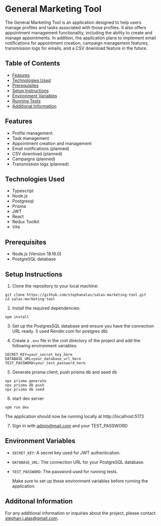 # General Marketing Tool

The General Marketing Tool is an application designed to help users manage profiles and tasks associated with those profiles. It also offers appointment management functionality, including the ability to create and manage appointments. In addition, the application plans to implement email notifications for appointment creation, campaign management features, transmission logs for emails, and a CSV download feature in the future.

## Table of Contents

- [Features](#features)
- [Technologies Used](#technologies-used)
- [Prerequisites](#prerequisites)
- [Setup Instructions](#setup-instructions)
- [Environment Variables](#environment-variables)
- [Running Tests](#running-tests)
- [Additional Information](#additional-information)

## Features

- Profile management
- Task management
- Appointment creation and management
- Email notifications (planned)
- CSV download (planned)
- Campaigns (planned)
- Transmission logs (planned)

## Technologies Used

- Typescript
- Node.js
- Postgresql
- Prisma
- JWT
- React
- Redux Toolkit
- Vite

## Prerequisites

- Node.js (Version 18.16.0)
- PostgreSQL database

## Setup Instructions

1. Clone the repository to your local machine:

```
git clone https://github.com/stephanalas/salas-marketing-tool.git
cd salas-marketing-tool
```

2. Install the required dependencies:

```
npm install
```

3. Set up the PostgresSQL database and ensure you have the connection URL ready. (I used Render.com for postgres db)

4. Create a `.env` file in the root directory of the project and add the following environment variables:

```
SECRET_KEY=your_secret_key_here
DATABASE_URL=your_database_url_here
TEST_PASSWORD=your_test_password_here
```

5. Generate prisma client, push prisma db and seed db

```
npx prisma generate
npx prisma db push
npx prisma db seed
```

6. start dev server

```
npm run dev
```

The application should now be running locally at http://localhost:5173

7. Sign in with admin@mail.com and your TEST_PASSWORD

## Environment Variables

- `SECRET_KEY`: A secret key used for JWT authentication.
- `DATABASE_URL`: The connection URL for your PostgreSQL database.
- `TEST_PASSWORD`: The password used for running tests.

  Make sure to set up these environment variables before running the application.

## Additonal Information

For any additional information or inquiries about the project, please contact stephan.j.alas@gmail.com.
